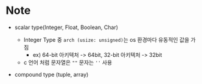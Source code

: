 
# Note

- scalar type(Integer, Float, Boolean, Char)
  - Integer Type 중 `arch (usize: unsigned)`는 os 환경마다 유동적인 값을 가짐
    - ex) 64-bit 아키텍처 -> 64bit, 32-bit 아키텍처 -> 32bit
  - c 언어 처럼 문자열은 `""` 문자는 `''` 사용

- compound type (tuple, array)